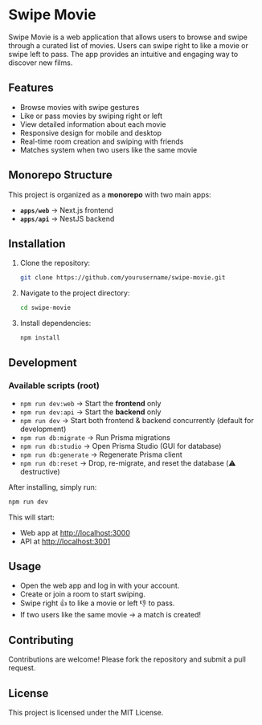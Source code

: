 # Swipe Movie

Swipe Movie is a web application that allows users to browse and swipe through a curated list of movies. Users can swipe right to like a movie or swipe left to pass. The app provides an intuitive and engaging way to discover new films.

## Features

- Browse movies with swipe gestures
- Like or pass movies by swiping right or left
- View detailed information about each movie
- Responsive design for mobile and desktop
- Real-time room creation and swiping with friends
- Matches system when two users like the same movie

## Monorepo Structure

This project is organized as a **monorepo** with two main apps:

- **`apps/web`** → Next.js frontend
- **`apps/api`** → NestJS backend

## Installation

1. Clone the repository:
   ```bash
   git clone https://github.com/yourusername/swipe-movie.git
   ```
2. Navigate to the project directory:
   ```bash
   cd swipe-movie
   ```
3. Install dependencies:
   ```bash
   npm install
   ```

## Development

### Available scripts (root)

- `npm run dev:web` → Start the **frontend** only
- `npm run dev:api` → Start the **backend** only
- `npm run dev` → Start both frontend & backend concurrently (default for development)
- `npm run db:migrate` → Run Prisma migrations
- `npm run db:studio` → Open Prisma Studio (GUI for database)
- `npm run db:generate` → Regenerate Prisma client
- `npm run db:reset` → Drop, re-migrate, and reset the database (⚠️ destructive)

After installing, simply run:

```bash
npm run dev
```

This will start:
- Web app at [http://localhost:3000](http://localhost:3000)
- API at [http://localhost:3001](http://localhost:3001)

## Usage

- Open the web app and log in with your account.
- Create or join a room to start swiping.
- Swipe right 👍 to like a movie or left 👎 to pass.
- If two users like the same movie → a match is created!

## Contributing

Contributions are welcome! Please fork the repository and submit a pull request.

## License

This project is licensed under the MIT License.
